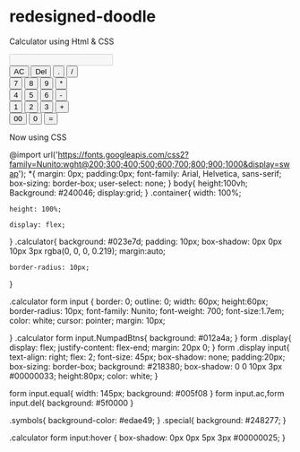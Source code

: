 # redesigned-doodle
Calculator using Html &amp; CSS
<!DOCTYPE html>
<html lang="en">
<head>
    <meta charset="UTF-8">
    <meta name="viewport" content="width=device-width, initial-scale=1.0">
    <title>Document</title>
</head>
<link rel="stylesheet" href="calculator.css">
<body>
    <div class="container">
        <div class="calculator">
            <form>
                <div class="display">
                    <input type="text" name="display" disabled>
                </div>
                <div>
                    <input type="button" value="AC" onclick="display.value =''" class="ac">
                    <input type="button" class="del" value="Del" onclick="display.value =display.value.toString().slice (0,-1)">
                    <input type="button" class="symbols" value="." onclick="display.value +='.'">
                    <input type="button" class="symbols" value="/" onclick="display.value +='/'">
                </div>
                <div>
                    <input type="button" class="NumpadBtns" value="7" onclick="display.value +='7'">
                    <input type="button" class="NumpadBtns" value="8" onclick="display.value +='8'">
                    <input type="button" class="NumpadBtns" value="9" onclick="display.value +='9'">
                    <input type="button" class="symbols" value="*" onclick="display.value +='*'">
                </div>
                <div>
                    <input type="button" class="NumpadBtns" value="4" onclick="display.value +='4'">
                    <input type="button" class="NumpadBtns" value="5" onclick="display.value +='5'">
                    <input type="button" class="NumpadBtns" value="6" onclick="display.value +='6'">
                    <input type="button" class="symbols" value="-" onclick="display.value +='-'">
                </div>
                <div>
                    <input type="button" class="NumpadBtns" value="1" onclick="display.value +='1'">
                    <input type="button" class="NumpadBtns" value="2" onclick="display.value +='2'">
                    <input type="button" class="NumpadBtns" value="3" onclick="display.value +='3'">
                    <input type="button" class="symbols" value="+" onclick="display.value +='+'">
                </div>
                <div>
                    <input type="button" class="special" value="00" onclick="display.value +='00'">
                    <input type="button" class="special" value="0" onclick="display.value += '0'">
                    <input type="button" value="=" onclick="display.value = eval(display.value)" class="equal">
                </div>
            </form>
        </div>
    </div>
</body>
</html>

Now using CSS

@import url('https://fonts.googleapis.com/css2?family=Nunito:wght@200;300;400;500;600;700;800;900;1000&display=swap');
*{
    margin: 0px;
    padding:0px;
    font-family: Arial, Helvetica, sans-serif;
    box-sizing: border-box;
    user-select: none;
}
body{
    height:100vh;
    Background: #240046;
    display:grid;
}
.container{
    width: 100%;
    
    height: 100%;

    display: flex;
}
.calculator{
    background: #023e7d;
    padding: 10px;
    box-shadow: 0px 0px 10px 3px rgba(0, 0, 0, 0.219);
    margin:auto;

    border-radius: 10px;
}

.calculator form input {
    border: 0;
    outline: 0;
    width: 60px;
    height:60px;
    border-radius: 10px;
    font-family: Nunito;
    font-weight: 700;
    font-size:1.7em;
    color: white;
    cursor: pointer;
    margin: 10px;

}
.calculator form input.NumpadBtns{
    background: #012a4a;
}
form .display{
    display: flex;
    justify-content: flex-end;
    margin: 20px 0;
}
form .display input{
    text-align: right;
    flex: 2;
    font-size: 45px;
    box-shadow: none;
    padding:20px;
    box-sizing: border-box;
    background: #218380; 
    box-shadow: 0 0 10px 3px #00000033;
    height:80px;
    color: white;
}

form input.equal{
width: 145px;
background: #005f08
}
form input.ac,form input.del{
    background: #5f0000
}

.symbols{
    background-color: #edae49;
}
.special{
    background: #248277;
}

.calculator form input:hover {
    box-shadow: 0px 0px 5px 3px #00000025;
}
